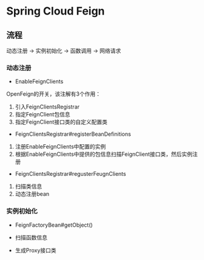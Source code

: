 # Spring Cloud Feign

## 流程

动态注册 -> 实例初始化 -> 函数调用 -> 网络请求

### 动态注册

- EnableFeignClients

OpenFeign的开关，该注解有3个作用：
1. 引入FeignClientsRegistrar
2. 指定FeignClient包信息
3. 指定FeignClient接口类的自定义配置类

- FeignClientsRegistrar#registerBeanDefinitions
1. 注册EnableFeignClients中配置的实例
2. 根据EnableFeignClients中提供的包信息扫描FeignClient接口类，然后实例注册

- FeignClientsRegistrar#regusterFeugnClients
1. 扫描类信息
2. 动态注册bean

### 实例初始化
- FeignFactoryBean#getObject()

- 扫描函数信息

- 生成Proxy接口类
